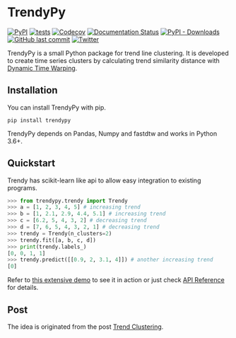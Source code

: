 # TrendyPy

[![PyPI](https://img.shields.io/pypi/v/trendypy)](https://pypi.org/project/trendypy/)
[![tests](https://github.com/ddaskan/trendypy/workflows/tests/badge.svg)](https://github.com/ddaskan/trendypy/actions?query=workflow%3Atests)
[![Codecov](https://codecov.io/gh/ddaskan/trendypy/master.svg)](https://codecov.io/gh/ddaskan/trendypy/)
[![Documentation Status](https://readthedocs.org/projects/trendypy/badge/?version=latest)](https://trendypy.readthedocs.io/en/latest/?badge=latest)
[![PyPI - Downloads](https://img.shields.io/pypi/dm/trendypy)](https://pypi.org/project/trendypy/)
[![GitHub last commit](https://img.shields.io/github/last-commit/ddaskan/trendypy)](https://github.com/ddaskan/trendypy)
[![Twitter](https://img.shields.io/twitter/url?style=social&url=https%3A%2F%2Fgithub.com%2Fddaskan%2Ftrendypy)](https://twitter.com/intent/tweet?text=Wow:&url=https%3A%2F%2Fgithub.com%2Fddaskan%2Ftrendypy)

TrendyPy is a small Python package for trend line clustering. It is developed to create time series clusters by calculating trend similarity distance with [Dynamic Time Warping](https://en.wikipedia.org/wiki/Dynamic_time_warping).

## Installation

You can install TrendyPy with pip.

```
pip install trendypy
```

TrendyPy depends on Pandas, Numpy and fastdtw and works in Python 3.6+.

## Quickstart

Trendy has scikit-learn like api to allow easy integration to existing programs.

```python
>>> from trendypy.trendy import Trendy
>>> a = [1, 2, 3, 4, 5] # increasing trend
>>> b = [1, 2.1, 2.9, 4.4, 5.1] # increasing trend
>>> c = [6.2, 5, 4, 3, 2] # decreasing trend
>>> d = [7, 6, 5, 4, 3, 2, 1] # decreasing trend
>>> trendy = Trendy(n_clusters=2)
>>> trendy.fit([a, b, c, d])
>>> print(trendy.labels_)
[0, 0, 1, 1]
>>> trendy.predict([[0.9, 2, 3.1, 4]]) # another increasing trend
[0]
```

Refer to [this extensive demo](https://trendypy.readthedocs.io/en/latest/source/seeinaction.html) to see it in action or just check [API Reference](https://trendypy.readthedocs.io/en/latest/index.html#api-reference) for details.

## Post
The idea is originated from the post [Trend Clustering](http://www.doganaskan.com/blog/posts/trendcluster.html).
